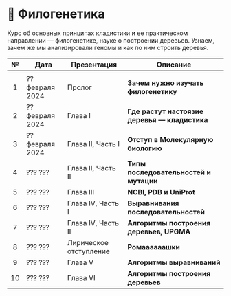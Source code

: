 # 🌳 Филогенетика

Курс об основных принципах кладистики и ее практическом направлении — филогенетике, науке о построении деревьев. Узнаем, зачем же мы анализировали геномы и как по ним строить деревья. 

| № | Дата | Презентация | Описание | 
| :-----: | ----- | ----- | ----- | 
|  |  |  |  | 
| 1 | ?? февраля 2024 | Пролог | **Зачем нужно изучать филогенетику** | 
| 2 | ?? февраля 2024 | Глава I | **Где растут настоязие деревья — кладистика** | 
| 3 | ?? февраля 2024 | Глава II, Часть I | **Отступ в Молекулярную биологию** | 
| 4 | ??? ??? | Глава II, Часть II | **Типы последовательностей и мутации** | 
| 5 | ??? ??? | Глава III | **NCBI, PDB и UniProt** | 
| 6 | ??? ??? | Глава IV, Часть I | **Выравнивания последовательностей** | 
| 7 | ??? ??? | Глава IV, Часть II | **Алгоритмы построения деревьев, UPGMA** | 
| 8 | ??? ??? | Лирическое отступление | **Ромаааааашки** | 
| 9 | ??? ??? | Глава V | **Алгоритмы выравниваний** | 
| 10 | ??? ??? | Глава VI | **Алгоритмы построения деревьев** | 

